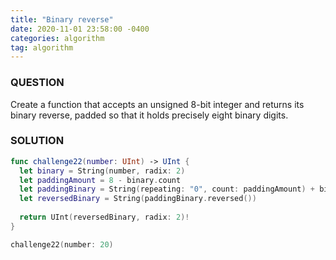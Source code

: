 ```yaml
---
title: "Binary reverse"
date: 2020-11-01 23:58:00 -0400
categories: algorithm
tag: algorithm
---
```


### QUESTION
Create a function that accepts an unsigned 8-bit integer and returns its binary reverse, padded so that it holds precisely eight binary digits.

### SOLUTION
~~~ swift
func challenge22(number: UInt) -> UInt {
  let binary = String(number, radix: 2)
  let paddingAmount = 8 - binary.count
  let paddingBinary = String(repeating: "0", count: paddingAmount) + binary
  let reversedBinary = String(paddingBinary.reversed())
  
  return UInt(reversedBinary, radix: 2)!
}

challenge22(number: 20)
~~~
